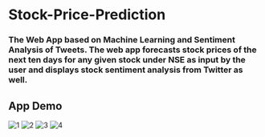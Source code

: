 # Stock-Price-Prediction
### The Web App based on Machine Learning and Sentiment Analysis of Tweets. The web app forecasts stock prices of the next ten days for any given stock under NSE as input by the user and displays stock sentiment analysis from Twitter as well.

## App Demo
![1](https://user-images.githubusercontent.com/82457590/143779928-3d3bf42e-7cd9-46da-bbbf-eb91c16aec5b.JPG)
![2](https://user-images.githubusercontent.com/82457590/143779945-2fee2588-6298-481c-8049-e342a96a7622.JPG)
![3](https://user-images.githubusercontent.com/82457590/143779951-c801c006-5422-418c-b85a-501ca44f5f15.JPG)
![4](https://user-images.githubusercontent.com/82457590/143779955-a6e690de-3c7e-4c88-9beb-2574a755405d.JPG)
